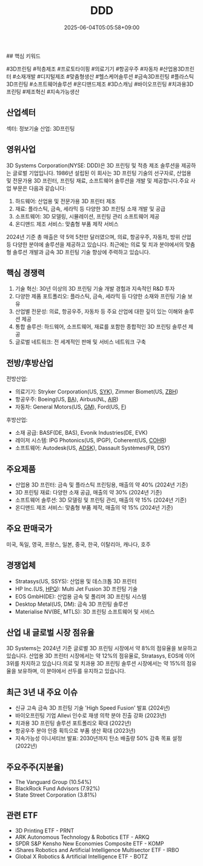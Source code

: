 ﻿---
title: "DDD"
date: 2025-06-04T05:05:58+09:00
lastmod: 2025-06-04T05:05:58+09:00
type: docs
sidebar:
  open: true
weight: 265
---
<div style="display:none">
  <meta property="article:published_time" content="2025-06-03T20:05:58Z" />
  <meta property="article:modified_time" content="2025-06-03T20:05:58Z" />
</div>
## 핵심 키워드

#3D프린팅 #적층제조 #프로토타이핑 #의료기기 #항공우주 #자동차 #산업용3D프린터 #소재개발 #디지털제조 #맞춤형생산 #헬스케어솔루션 #금속3D프린팅 #플라스틱3D프린팅 #소프트웨어솔루션 #온디맨드제조 #3D스캐닝 #바이오프린팅 #치과용3D프린팅 #제조혁신 #지속가능생산

## 산업섹터

섹터: 정보기술
산업: 3D프린팅

## 영위사업

3D Systems Corporation(NYSE: DDD)은 3D 프린팅 및 적층 제조 솔루션을 제공하는 글로벌 기업입니다. 1986년 설립된 이 회사는 3D 프린팅 기술의 선구자로, 산업용 및 전문가용 3D 프린터, 프린팅 재료, 소프트웨어 솔루션을 개발 및 제공합니다.주요 사업 부문은 다음과 같습니다:

1. 하드웨어: 산업용 및 전문가용 3D 프린터 제조
2. 재료: 플라스틱, 금속, 세라믹 등 다양한 3D 프린팅 소재 개발 및 공급
3. 소프트웨어: 3D 모델링, 시뮬레이션, 프린팅 관리 소프트웨어 제공
4. 온디맨드 제조 서비스: 맞춤형 부품 제작 서비스

2024년 기준 총 매출은 약 5억 5천만 달러였으며, 의료, 항공우주, 자동차, 방위 산업 등 다양한 분야에 솔루션을 제공하고 있습니다. 최근에는 의료 및 치과 분야에서의 맞춤형 솔루션 개발과 금속 3D 프린팅 기술 향상에 주력하고 있습니다.

## 핵심 경쟁력

1. 기술 혁신: 30년 이상의 3D 프린팅 기술 개발 경험과 지속적인 R&D 투자
2. 다양한 제품 포트폴리오: 플라스틱, 금속, 세라믹 등 다양한 소재와 프린팅 기술 보유
3. 산업별 전문성: 의료, 항공우주, 자동차 등 주요 산업에 대한 깊이 있는 이해와 솔루션 제공
4. 통합 솔루션: 하드웨어, 소프트웨어, 재료를 포함한 종합적인 3D 프린팅 솔루션 제공
5. 글로벌 네트워크: 전 세계적인 판매 및 서비스 네트워크 구축

## 전방/후방산업

전방산업:

- 의료기기: Stryker Corporation(US, [SYK](/company-analysis/syk/)), Zimmer Biomet(US, [ZBH](/company-analysis/zbh/))
- 항공우주: Boeing(US, [BA](/company-analysis/ba/)), Airbus(NL, [AIR](/company-analysis/air/))
- 자동차: General Motors(US, [GM](/company-analysis/gm/)), Ford(US, [F](/company-analysis/f/))

후방산업:

- 소재 공급: BASF(DE, BAS), Evonik Industries(DE, EVK)
- 레이저 시스템: IPG Photonics(US, IPGP), Coherent(US, [COHR](/company-analysis/cohr/))
- 소프트웨어: Autodesk(US, [ADSK](/company-analysis/adsk/)), Dassault Systèmes(FR, DSY)

## 주요제품

- 산업용 3D 프린터: 금속 및 플라스틱 프린팅용, 매출의 약 40% (2024년 기준)
- 3D 프린팅 재료: 다양한 소재 공급, 매출의 약 30% (2024년 기준)
- 소프트웨어 솔루션: 3D 모델링 및 프린팅 관리, 매출의 약 15% (2024년 기준)
- 온디맨드 제조 서비스: 맞춤형 부품 제작, 매출의 약 15% (2024년 기준)

## 주요 판매국가

미국, 독일, 영국, 프랑스, 일본, 중국, 한국, 이탈리아, 캐나다, 호주

## 경쟁업체

- Stratasys(US, SSYS): 산업용 및 데스크톱 3D 프린터
- HP Inc.(US, [HPQ](/company-analysis/hpq/)): Multi Jet Fusion 3D 프린팅 기술
- EOS GmbH(DE): 산업용 금속 및 폴리머 3D 프린팅 시스템
- Desktop Metal(US, DM): 금속 3D 프린팅 솔루션
- Materialise NV(BE, MTLS): 3D 프린팅 소프트웨어 및 서비스

## 산업 내 글로벌 시장 점유율

3D Systems는 2024년 기준 글로벌 3D 프린팅 시장에서 약 8%의 점유율을 보유하고 있습니다. 산업용 3D 프린터 시장에서는 약 12%의 점유율로, Stratasys, EOS에 이어 3위를 차지하고 있습니다.의료 및 치과용 3D 프린팅 솔루션 시장에서는 약 15%의 점유율을 보유하며, 이 분야에서 선두를 유지하고 있습니다.

## 최근 3년 내 주요 이슈

- 신규 고속 금속 3D 프린팅 기술 'High Speed Fusion' 발표 (2024년)
- 바이오프린팅 기업 Allevi 인수로 재생 의학 분야 진출 강화 (2023년)
- 치과용 3D 프린팅 솔루션 포트폴리오 확대 (2022년)
- 항공우주 분야 인증 획득으로 부품 생산 확대 (2023년)
- 지속가능성 이니셔티브 발표: 2030년까지 탄소 배출량 50% 감축 목표 설정 (2022년)

## 주요주주(지분율)

- The Vanguard Group (10.54%)
- BlackRock Fund Advisors (7.92%)
- State Street Corporation (3.81%)

## 관련 ETF

- 3D Printing ETF - PRNT
- ARK Autonomous Technology & Robotics ETF - ARKQ
- SPDR S&P Kensho New Economies Composite ETF - KOMP
- iShares Robotics and Artificial Intelligence Multisector ETF - IRBO
- Global X Robotics & Artificial Intelligence ETF - BOTZ

